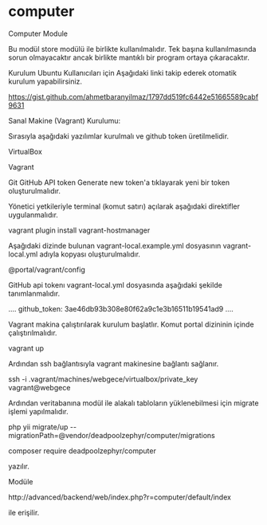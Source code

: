 # computer
Computer Module

Bu modül store modülü ile birlikte kullanılmalıdır. Tek başına kullanılmasında sorun olmayacaktır ancak birlikte mantıklı bir program ortaya çıkaracaktır.

Kurulum
Ubuntu Kullanıcıları için
Aşağıdaki linki takip ederek otomatik kurulum yapabilirsiniz. 

https://gist.github.com/ahmetbaranyilmaz/1797dd519fc6442e51665589cabf9631




Sanal Makine (Vagrant) Kurulumu:

Sırasıyla aşağıdaki yazılımlar kurulmalı ve github token üretilmelidir.

VirtualBox

Vagrant


Git
GitHub API token Generate new token'a tıklayarak yeni bir token oluşturulmalıdır.

Yönetici yetkileriyle terminal (komut satırı) açılarak aşağıdaki direktifler uygulanmalıdır.


vagrant plugin install vagrant-hostmanager


Aşağıdaki dizinde bulunan vagrant-local.example.yml dosyasının vagrant-local.yml adıyla kopyası oluşturulmalıdır.


@portal/vagrant/config 


GitHub api tokenı vagrant-local.yml dosyasında aşağıdaki şekilde tanımlanmalıdır.

....
github_token: 3ae46db93b308e80f62a9c1e3b16511b19541ad9
....

Vagrant makina çalıştırılarak kurulum başlatlır. Komut portal dizininin içinde çalıştırılmalıdır.


vagrant up


Ardından ssh bağlantısıyla vagrant makinesine bağlantı sağlanır.


ssh -i .vagrant/machines/webgece/virtualbox/private_key vagrant@webgece


Ardından veritabanına modül ile alakalı tabloların yüklenebilmesi için migrate işlemi yapılmalıdır.


php yii migrate/up --migrationPath=@vendor/deadpoolzephyr/computer/migrations


composer require deadpoolzephyr/computer


yazılır.


Modüle


http://advanced/backend/web/index.php?r=computer/default/index


ile erişilir.
